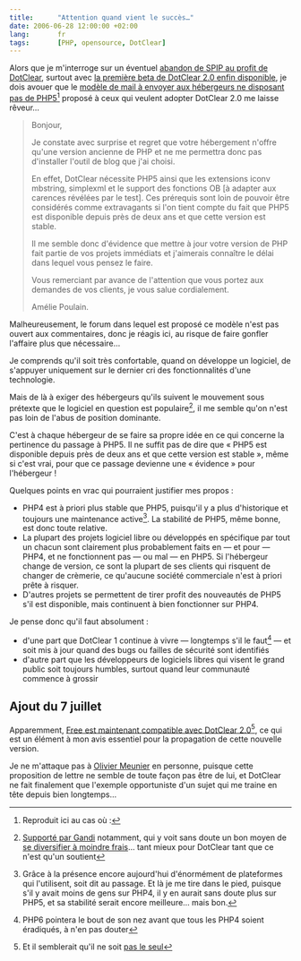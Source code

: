 ```yaml
---
title:      "Attention quand vient le succès…"
date: 2006-06-28 12:00:00 +02:00
lang:       fr
tags:       [PHP, opensource, DotClear]
---
```


Alors que je m'interroge sur un éventuel [abandon de SPIP au profit de DotClear](/2006/06/faut-il-que-j-abandonne-spip-pour-dotclear.html), surtout avec [la première beta de DotClear 2.0 enfin disponible](http://www.dotclear.net/forum/viewtopic.php?id=19175), je dois avouer que le [modèle de mail à envoyer aux hébergeurs ne disposant pas de PHP5](http://www.dotclear.net/forum/viewtopic.php?id=19176)[^1] proposé à ceux qui veulent adopter DotClear 2.0 me laisse rêveur…

[^1]: Reproduit ici au cas où :
>
> Bonjour,
>
> Je constate avec surprise et regret que votre hébergement n'offre qu'une version ancienne de PHP et ne me permettra donc pas d'installer l'outil de blog que j'ai choisi.
>
> En effet, DotClear nécessite PHP5 ainsi que les extensions iconv mbstring, simplexml et le support des fonctions OB [à adapter aux carences révélées par le test]. Ces prérequis sont loin de pouvoir être considérés comme extravagants si l'on tient compte du fait que PHP5 est disponible depuis près de deux ans et que cette version est stable.
>
> Il me semble donc d'évidence que mettre à jour votre version de PHP fait partie de vos projets immédiats et j'aimerais connaître le délai dans lequel vous pensez le faire.
>
> Vous remerciant par avance de l'attention que vous portez aux demandes de vos clients, je vous salue cordialement.
>
> Amélie Poulain.
>

Malheureusement, le forum dans lequel est proposé ce modèle n'est pas ouvert aux commentaires, donc je réagis ici, au risque de faire gonfler l'affaire plus que nécessaire…

Je comprends qu'il soit très confortable, quand on développe un logiciel, de s'appuyer uniquement sur le dernier cri des fonctionnalités d'une technologie.

Mais de là à exiger des hébergeurs qu'ils suivent le mouvement sous prétexte que le logiciel en question est populaire[^2], il me semble qu'on n'est pas loin de l'abus de position dominante.

C'est à chaque hébergeur de se faire sa propre idée en ce qui concerne la pertinence du passage à PHP5. Il ne suffit pas de dire que « PHP5 est disponible depuis près de deux ans et que cette version est stable », même si c'est vrai, pour que ce passage devienne une « évidence » pour l'hébergeur !

Quelques points en vrac qui pourraient justifier mes propos :

- PHP4 est à priori plus stable que PHP5, puisqu'il y a plus d'historique et toujours une maintenance active[^3]. La stabilité de PHP5, même bonne, est donc toute relative.
- La plupart des projets logiciel libre ou développés en spécifique par tout un chacun sont clairement plus probablement faits en — et pour — PHP4, et ne fonctionnent pas — ou mal — en PHP5. Si l'hébergeur change de version, ce sont la plupart de ses clients qui risquent de changer de crèmerie, ce qu'aucune société commerciale n'est à priori prête à risquer.
- D'autres projets se permettent de tirer profit des nouveautés de PHP5 s'il est disponible, mais continuent à bien fonctionner sur PHP4.

Je pense donc qu'il faut absolument :

- d'une part que DotClear 1 continue à vivre — longtemps s'il le faut[^4] — et soit mis à jour quand des bugs ou failles de sécurité sont identifiés
- d'autre part que les développeurs de logiciels libres qui visent le grand public soit toujours humbles, surtout quand leur communauté commence à grossir

## Ajout du 7 juillet

Apparemment, [Free est maintenant compatible avec DotClear 2.0](http://callmepep.org/blog/2006/07/05/364-je-t-aime-moi-non-plus)[^5], ce qui est un élément à mon avis essentiel pour la propagation de cette nouvelle version.

[^2]:  [Supporté par Gandi](http://www.gandi.net/soutient/dotclear/) notamment, qui y voit sans doute un bon moyen de [se diversifier à moindre frais](http://www.lebardegandi.net/post/2006/06/23/GandiBlog-Beta)… tant mieux pour DotClear tant que ce n'est qu'un soutient

[^3]: Grâce à la présence encore aujourd'hui d'énormément de plateformes qui l'utilisent, soit dit au passage. Et là je me tire dans le pied, puisque s'il y avait moins de gens sur PHP4, il y en aurait sans doute plus sur PHP5, et sa stabilité serait encore meilleure… mais bon.

[^4]: PHP6 pointera le bout de son nez avant que tous les PHP4 soient éradiqués, à n'en pas douter

[^5]: Et il semblerait qu'il ne soit [pas le seul](http://www.dotclear.net/forum/viewtopic.php?id=19282)

Je ne m'attaque pas à [Olivier Meunier](http://www.neokraft.net/) en personne, puisque cette proposition de lettre ne semble de toute façon pas être de lui, et DotClear ne fait finalement que l'exemple opportuniste d'un sujet qui me traine en tête depuis bien longtemps…
